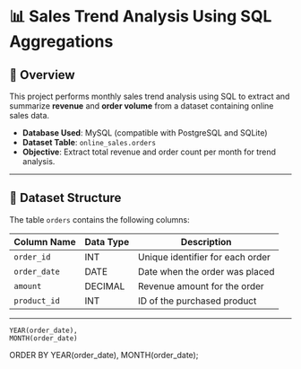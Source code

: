 # 📊 Sales Trend Analysis Using SQL Aggregations

## 📝 Overview
This project performs monthly sales trend analysis using SQL to extract and summarize **revenue** and **order volume** from a dataset containing online sales data.

- **Database Used**: MySQL (compatible with PostgreSQL and SQLite)
- **Dataset Table**: `online_sales.orders`
- **Objective**: Extract total revenue and order count per month for trend analysis.

---

## 🧩 Dataset Structure

The table `orders` contains the following columns:

| Column Name  | Data Type | Description                      |
|--------------|-----------|----------------------------------|
| `order_id`   | INT       | Unique identifier for each order |
| `order_date` | DATE      | Date when the order was placed   |
| `amount`     | DECIMAL   | Revenue amount for the order     |
| `product_id` | INT       | ID of the purchased product      |

---


    YEAR(order_date),
    MONTH(order_date)
ORDER BY
    YEAR(order_date),
    MONTH(order_date);
